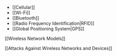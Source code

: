 
- [[Cellular]]
- [[Wi-Fi]]
- [[Bluetooth]]
- [[Radio Frequency Identification|RFID]]
- [[Global Positioning System|GPS]]


[[Wireless Network Models]]

[[Attacks Against Wireless Networks and Devices]]